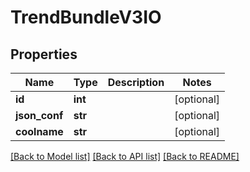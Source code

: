 # TrendBundleV3IO

## Properties
Name | Type | Description | Notes
------------ | ------------- | ------------- | -------------
**id** | **int** |  | [optional] 
**json_conf** | **str** |  | [optional] 
**coolname** | **str** |  | [optional] 

[[Back to Model list]](../README.md#documentation-for-models) [[Back to API list]](../README.md#documentation-for-api-endpoints) [[Back to README]](../README.md)


